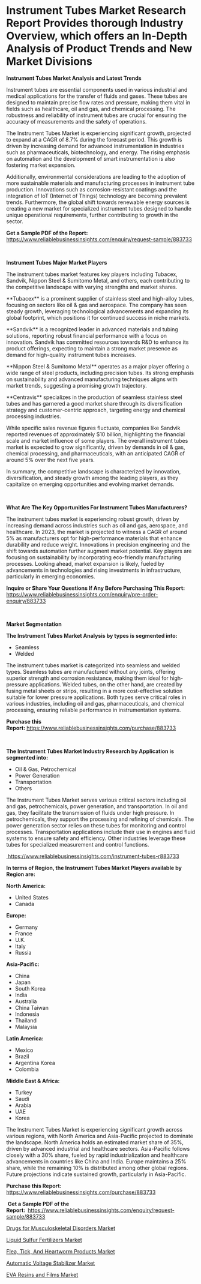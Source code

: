 <p><h1>Instrument Tubes Market Research Report Provides thorough Industry Overview, which offers an In-Depth Analysis of Product Trends and New Market Divisions</h1></p><p><strong>Instrument Tubes Market Analysis and Latest Trends</strong></p>
<p><p>Instrument tubes are essential components used in various industrial and medical applications for the transfer of fluids and gases. These tubes are designed to maintain precise flow rates and pressure, making them vital in fields such as healthcare, oil and gas, and chemical processing. The robustness and reliability of instrument tubes are crucial for ensuring the accuracy of measurements and the safety of operations.</p><p>The Instrument Tubes Market is experiencing significant growth, projected to expand at a CAGR of 8.7% during the forecast period. This growth is driven by increasing demand for advanced instrumentation in industries such as pharmaceuticals, biotechnology, and energy. The rising emphasis on automation and the development of smart instrumentation is also fostering market expansion.</p><p>Additionally, environmental considerations are leading to the adoption of more sustainable materials and manufacturing processes in instrument tube production. Innovations such as corrosion-resistant coatings and the integration of IoT (Internet of Things) technology are becoming prevalent trends. Furthermore, the global shift towards renewable energy sources is creating a new market for specialized instrument tubes designed to handle unique operational requirements, further contributing to growth in the sector.</p></p>
<p><strong>Get a Sample PDF of the Report:&nbsp;</strong> <a href="https://www.reliablebusinessinsights.com/enquiry/request-sample/883733">https://www.reliablebusinessinsights.com/enquiry/request-sample/883733</a></p>
<p>&nbsp;</p>
<p><strong>Instrument Tubes Major Market Players</strong></p>
<p><p>The instrument tubes market features key players including Tubacex, Sandvik, Nippon Steel & Sumitomo Metal, and others, each contributing to the competitive landscape with varying strengths and market shares.</p><p>**Tubacex** is a prominent supplier of stainless steel and high-alloy tubes, focusing on sectors like oil & gas and aerospace. The company has seen steady growth, leveraging technological advancements and expanding its global footprint, which positions it for continued success in niche markets.</p><p>**Sandvik** is a recognized leader in advanced materials and tubing solutions, reporting robust financial performance with a focus on innovation. Sandvik has committed resources towards R&D to enhance its product offerings, expecting to maintain a strong market presence as demand for high-quality instrument tubes increases.</p><p>**Nippon Steel & Sumitomo Metal** operates as a major player offering a wide range of steel products, including precision tubes. Its strong emphasis on sustainability and advanced manufacturing techniques aligns with market trends, suggesting a promising growth trajectory.</p><p>**Centravis** specializes in the production of seamless stainless steel tubes and has garnered a good market share through its diversification strategy and customer-centric approach, targeting energy and chemical processing industries.</p><p>While specific sales revenue figures fluctuate, companies like Sandvik reported revenues of approximately $10 billion, highlighting the financial scale and market influence of some players. The overall instrument tubes market is expected to grow significantly, driven by demands in oil & gas, chemical processing, and pharmaceuticals, with an anticipated CAGR of around 5% over the next five years.</p><p>In summary, the competitive landscape is characterized by innovation, diversification, and steady growth among the leading players, as they capitalize on emerging opportunities and evolving market demands.</p></p>
<p>&nbsp;</p>
<p><strong>What Are The Key Opportunities For Instrument Tubes Manufacturers?</strong></p>
<p><p>The instrument tubes market is experiencing robust growth, driven by increasing demand across industries such as oil and gas, aerospace, and healthcare. In 2023, the market is projected to witness a CAGR of around 5% as manufacturers opt for high-performance materials that enhance durability and reduce weight. Innovations in precision engineering and the shift towards automation further augment market potential. Key players are focusing on sustainability by incorporating eco-friendly manufacturing processes. Looking ahead, market expansion is likely, fueled by advancements in technologies and rising investments in infrastructure, particularly in emerging economies.</p></p>
<p><strong>Inquire or Share Your Questions If Any Before Purchasing This Report:</strong> <a href="https://www.reliablebusinessinsights.com/enquiry/pre-order-enquiry/883733">https://www.reliablebusinessinsights.com/enquiry/pre-order-enquiry/883733</a></p>
<p>&nbsp;</p>
<p><strong>Market Segmentation</strong></p>
<p><strong>The Instrument Tubes Market Analysis by types is segmented into:</strong></p>
<p><ul><li>Seamless</li><li>Welded</li></ul></p>
<p><p>The instrument tubes market is categorized into seamless and welded types. Seamless tubes are manufactured without any joints, offering superior strength and corrosion resistance, making them ideal for high-pressure applications. Welded tubes, on the other hand, are created by fusing metal sheets or strips, resulting in a more cost-effective solution suitable for lower pressure applications. Both types serve critical roles in various industries, including oil and gas, pharmaceuticals, and chemical processing, ensuring reliable performance in instrumentation systems.</p></p>
<p><strong>Purchase this Report:&nbsp;</strong><a href="https://www.reliablebusinessinsights.com/purchase/883733">https://www.reliablebusinessinsights.com/purchase/883733</a></p>
<p>&nbsp;</p>
<p><strong>The Instrument Tubes Market Industry Research by Application is segmented into:</strong></p>
<p><ul><li>Oil & Gas, Petrochemical</li><li>Power Generation</li><li>Transportation</li><li>Others</li></ul></p>
<p><p>The Instrument Tubes Market serves various critical sectors including oil and gas, petrochemicals, power generation, and transportation. In oil and gas, they facilitate the transmission of fluids under high pressure. In petrochemicals, they support the processing and refining of chemicals. The power generation sector relies on these tubes for monitoring and control processes. Transportation applications include their use in engines and fluid systems to ensure safety and efficiency. Other industries leverage these tubes for specialized measurement and control functions.</p></p>
<p><a href="https://www.reliablebusinessinsights.com/instrument-tubes-r883733">&nbsp;https://www.reliablebusinessinsights.com/instrument-tubes-r883733</a></p>
<p><strong>In terms of Region, the Instrument Tubes Market Players available by Region are:</strong></p>
<p>
    <p> <strong> North America: </strong>
        <ul>
            <li>United States</li>
            <li>Canada</li>
        </ul>
        </p> 
    <p> <strong> Europe: </strong>
        <ul>
            <li>Germany</li>
            <li>France</li>
            <li>U.K.</li>
            <li>Italy</li>
            <li>Russia</li>
        </ul>
        </p> 
    <p> <strong> Asia-Pacific: </strong>
        <ul>
            <li>China</li>
            <li>Japan</li>
            <li>South Korea</li>
            <li>India</li>
            <li>Australia</li>
            <li>China Taiwan</li>
            <li>Indonesia</li>
            <li>Thailand</li>
            <li>Malaysia</li>
        </ul>
        </p> 
    <p> <strong> Latin America: </strong>
        <ul>
            <li>Mexico</li>
            <li>Brazil</li>
            <li>Argentina Korea</li>
            <li>Colombia</li>
        </ul>
        </p> 
    <p> <strong> Middle East & Africa: </strong>
        <ul>
            <li>Turkey</li>
            <li>Saudi</li>
            <li>Arabia</li>
            <li>UAE</li>
            <li>Korea</li>
        </ul>
    </p>
    </p>
<p><p>The Instrument Tubes Market is experiencing significant growth across various regions, with North America and Asia-Pacific projected to dominate the landscape. North America holds an estimated market share of 35%, driven by advanced industrial and healthcare sectors. Asia-Pacific follows closely with a 30% share, fueled by rapid industrialization and healthcare advancements in countries like China and India. Europe maintains a 25% share, while the remaining 10% is distributed among other global regions. Future projections indicate sustained growth, particularly in Asia-Pacific.</p></p>
<p><strong>Purchase this Report: </strong><a href="https://www.reliablebusinessinsights.com/purchase/883733">https://www.reliablebusinessinsights.com/purchase/883733</a></p>
<p>&nbsp;<strong>Get a Sample PDF of the Report:&nbsp;&nbsp;</strong><a href="https://www.reliablebusinessinsights.com/enquiry/request-sample/883733">https://www.reliablebusinessinsights.com/enquiry/request-sample/883733</a></p>
<p><strong></strong></p>
<p><p><a href="https://www.linkedin.com/pulse/evaluating-global-drugs-musculoskeletal-disorders-market-8y3oc?trackingId=oBnbQrYxQKKHOAsO%2FZw8FA%3D%3D">Drugs for Musculoskeletal Disorders Market</a></p><p><a href="https://issuu.com/reportprime-2/docs/liquid-sulfur-fertilizers-market-si_509a959c108680">Liquid Sulfur Fertilizers Market</a></p><p><a href="https://github.com/RuthLucas64/Market-Research-Report-List-1/blob/main/flea-tick-and-heartworm-products-market.md">Flea, Tick, And Heartworm Products Market</a></p><p><a href="https://www.linkedin.com/pulse/automatic-voltage-stabilizer-market-outlook-share-analysis-alxlc?trackingId=ZCtvMJPPS5y%2BdiE5DmXk1Q%3D%3D">Automatic Voltage Stabilizer Market</a></p><p><a href="https://issuu.com/reportprime-2/docs/eva-resins-and-films-market-size-20_08879065f2e632">EVA Resins and Films Market</a></p></p>